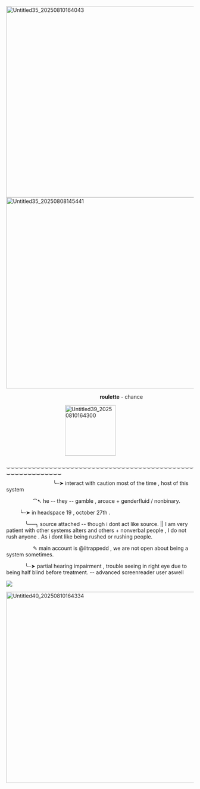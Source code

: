 <img width="1200" height="514" alt="Untitled35_20250810164043" src="https://github.com/user-attachments/assets/4d6d6218-fb55-4bf5-8ff8-44fa37fe8804" />

<img width="900" height="514" alt="Untitled35_20250808145441" src="https://github.com/user-attachments/assets/61223711-019b-40d4-8379-3ee1ad69c9fd" />

 &emsp; &emsp; &emsp; &emsp; &emsp; &emsp; &emsp; &emsp; &emsp; &emsp; &emsp; &emsp; &emsp; &emsp; **roulette** - chance

  &emsp; &emsp; &emsp; &emsp; &emsp; &emsp; &emsp; &emsp; &emsp;<img width="136" height="136" alt="Untitled39_20250810164300" src="https://github.com/user-attachments/assets/f7ca4a8f-8be1-4eeb-aae0-971a03e95b2d" />




  ‿‿‿‿‿‿‿‿‿‿‿‿‿‿‿‿‿‿‿‿‿‿‿‿‿‿‿‿‿‿‿‿‿‿‿‿‿‿‿‿‿‿‿‿‿‿‿‿‿‿‿‿‿‿‿‿‿


  &emsp; &emsp; &emsp; &emsp; &emsp; &emsp; &emsp; ╰┈➤ interact with caution most of the time , host of this system

   &emsp; &emsp; &emsp; &emsp; ⁀➷ he -- they -- gamble , aroace + genderfluid / nonbinary.

 &emsp;  &emsp; ╰┈➤ in headspace 19 , october 27th .
 
  &emsp; &emsp; &emsp;╰──╮ source attached -- though i dont act like source. || I am very patient with other systems alters and others + nonverbal people , I do not rush anyone . As i dont like being rushed or rushing people.

   &emsp; &emsp; &emsp; &emsp; ✎ main account is @iitrappedd , we are not open about being a system sometimes.

&emsp;  &emsp; &emsp;╰┈➤ partial hearing impairment , trouble seeing in right eye due to being half blind before treatment. -- advanced screenreader user aswell

![](https://komarev.com/ghpvc/?username=russiianroulette&color=000000&label=weaknesses&style=for-the-badge)

<img width="1200" height="514" alt="Untitled40_20250810164334" src="https://github.com/user-attachments/assets/c35354d1-bc8b-4e9f-8c17-c49f399dcf82" />
